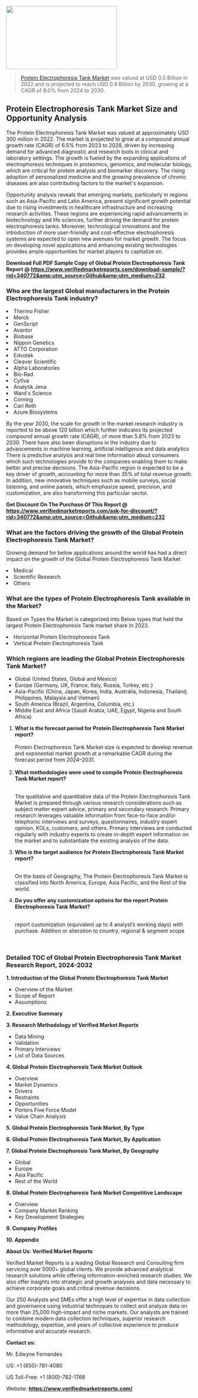 <img src="https://ffe5etoiles.com/wp-content/uploads/2024/12/MST1-300x171.png" alt="" width="300" height="171" class="alignnone size-medium wp-image-20088" /><blockquote><p><p><a href="https://www.verifiedmarketreports.com/download-sample/?rid=340772&utm_source=Github&utm_medium=232" target="_blank">Protein Electrophoresis Tank Market</a> was valued at USD 0.5 Billion in 2022 and is projected to reach USD 0.9 Billion by 2030, growing at a CAGR of 8.0% from 2024 to 2030.</p></blockquote><p><h2>Protein Electrophoresis Tank Market Size and Opportunity Analysis</h2><p>The Protein Electrophoresis Tank Market was valued at approximately USD 300 million in 2022. The market is projected to grow at a compound annual growth rate (CAGR) of 6.5% from 2023 to 2028, driven by increasing demand for advanced diagnostic and research tools in clinical and laboratory settings. The growth is fueled by the expanding applications of electrophoresis techniques in proteomics, genomics, and molecular biology, which are critical for protein analysis and biomarker discovery. The rising adoption of personalized medicine and the growing prevalence of chronic diseases are also contributing factors to the market's expansion.</p><p>Opportunity analysis reveals that emerging markets, particularly in regions such as Asia-Pacific and Latin America, present significant growth potential due to rising investments in healthcare infrastructure and increasing research activities. These regions are experiencing rapid advancements in biotechnology and life sciences, further driving the demand for protein electrophoresis tanks. Moreover, technological innovations and the introduction of more user-friendly and cost-effective electrophoresis systems are expected to open new avenues for market growth. The focus on developing novel applications and enhancing existing technologies provides ample opportunities for market players to capitalize on.</p></p><p class=""><strong>Download Full PDF Sample Copy of Global Protein Electrophoresis Tank Report @ <a href="https://www.verifiedmarketreports.com/download-sample/?rid=340772&amp;utm_source=Github&amp;utm_medium=232" target="_blank">https://www.verifiedmarketreports.com/download-sample/?rid=340772&amp;utm_source=Github&amp;utm_medium=232</a></strong></p><h3 id="" class="">Who are the largest Global manufacturers in the Protein Electrophoresis Tank industry?</h3><p><li>Thermo Fisher</li><li> Merck</li><li> GenScript</li><li> Avantor</li><li> Biobase</li><li> Nippon Genetics</li><li> ATTO Corporation</li><li> Edvotek</li><li> Cleaver Scientific</li><li> Alpha Laboratories</li><li> Bio-Rad</li><li> Cytiva</li><li> Analytik Jena</li><li> Ward's Science</li><li> Corning</li><li> Carl Roth</li><li> Azure Biosystems</li></p><div class=""><div class="" dir="" data-message-author-role="" data-message-id="" data-message-model-slug=""><div class=""><div class=""><div class=""><div class="" dir="" data-message-author-role="" data-message-id="" data-message-model-slug=""><div class=""><div class=""><p>By the year 2030, the scale for growth in the market research industry is reported to be above 120 billion which further indicates its projected compound annual growth rate (CAGR), of more than 5.8% from 2023 to 2030. There have also been disruptions in the industry due to advancements in machine learning, artificial intelligence and data analytics There is predictive analysis and real time information about consumers which such technologies provide to the companies enabling them to make better and precise decisions. The Asia-Pacific region is expected to be a key driver of growth, accounting for more than 35% of total revenue growth. In addition, new innovative techniques such as mobile surveys, social listening, and online panels, which emphasize speed, precision, and customization, are also transforming this particular sector.</p><p><strong>Get Discount On The Purchase Of This Report @&nbsp; <a href="https://www.verifiedmarketreports.com/ask-for-discount/?rid=340772&amp;utm_source=Github&amp;utm_medium=232" target="_blank">https://www.verifiedmarketreports.com/ask-for-discount/?rid=340772&amp;utm_source=Github&amp;utm_medium=232</a></strong></p></div></div></div></div></div></div></div></div><h3 id="" class="">What are the factors driving the growth of the Global Protein Electrophoresis Tank Market?</h3><p id="" class="">Growing demand for below applications around the world has had a direct impact on the growth of the Global Protein Electrophoresis Tank Market</p><p id="" class=""><li>Medical</li><li> Scientific Research</li><li> Others</li></p><h3 id="" class="">What are the types of Protein Electrophoresis Tank available in the Market?</h3><p id="" class="">Based on Types the Market is categorized into Below types that held the largest Protein Electrophoresis Tank market share In 2023.</p><p id="" class=""><li>Horizontal Protein Electrophoresis Tank</li><li> Vertical Protein Electrophoresis Tank</li></p><h3 id="" class="">Which regions are leading the Global Protein Electrophoresis Tank Market?</h3><ul><li>Global (United States, Global and Mexico)</li><li>Europe (Germany, UK, France, Italy, Russia, Turkey, etc.)</li><li>Asia-Pacific (China, Japan, Korea, India, Australia, Indonesia, Thailand, Philippines, Malaysia and Vietnam)</li><li>South America (Brazil, Argentina, Columbia, etc.)</li><li>Middle East and Africa (Saudi Arabia, UAE, Egypt, Nigeria and South Africa)</li></ul><p><ol><li><strong>What is the forecast period for Protein Electrophoresis Tank Market report?<br /></strong><br /><span data-sheets-root="1" data-sheets-value="{&quot;1&quot;:2,&quot;2&quot;:&quot;XXXX size is expected to develop revenue and exponential market growth at a remarkable CAGR during the forecast period from 2024&ndash;2030.&quot;}" data-sheets-userformat="{&quot;2&quot;:12674,&quot;4&quot;:{&quot;1&quot;:2,&quot;2&quot;:16776960},&quot;10&quot;:2,&quot;11&quot;:0,&quot;15&quot;:&quot;Arial&quot;,&quot;16&quot;:12}">Protein Electrophoresis Tank Market size is expected to develop revenue and exponential market growth at a remarkable CAGR during the forecast period from 2024&ndash;2031.</span><br /><br /></li><li><strong>What methodologies were used to compile Protein Electrophoresis Tank Market report?<br /><br /></strong><p>The qualitative and quantitative data of the&nbsp;Protein Electrophoresis Tank Market is prepared through various research considerations such as subject matter expert advice, primary and secondary research. Primary research leverages valuable information from face-to-face and/or telephonic interviews and surveys, questionnaires, industry expert opinion, KOLs, customers, and others. Primary interviews are conducted regularly with industry experts to create in-depth expert information on the market and to substantiate the existing analysis of the data.&nbsp;</p></li><li><strong>Who is the target audience for Protein Electrophoresis Tank Market report?<br /><br /></strong><p>On the basis of Geography, The&nbsp;Protein Electrophoresis Tank Market is classified into North America, Europe, Asia Pacific, and the Rest of the world.</p></li><li><strong>Do you offer any customization options for the report Protein Electrophoresis Tank Market?<br /><br /></strong><p>report customization (equivalent up to 4 analyst&rsquo;s working days) with purchase. Addition or alteration to country, regional &amp; segment scope</p><p>&nbsp;</p></li></ol></p><h3 id="" class="">Detailed TOC of Global Protein Electrophoresis Tank Market Research Report, 2024-2032</h3><p id="" class=""><strong>1. Introduction of the Global Protein Electrophoresis Tank Market</strong></p><ul><li>Overview of the Market</li><li>Scope of Report</li><li>Assumptions</li></ul><p id="" class=""><strong>2. Executive Summary</strong></p><p id="" class=""><strong>3. Research Methodology of&nbsp;Verified Market Reports</strong></p><ul><li>Data Mining</li><li>Validation</li><li>Primary Interviews</li><li>List of Data Sources</li></ul><p id="" class=""><strong>4. Global Protein Electrophoresis Tank Market Outlook</strong></p><ul><li>Overview</li><li>Market Dynamics</li><li>Drivers</li><li>Restraints</li><li>Opportunities</li><li>Porters Five Force Model</li><li>Value Chain Analysis</li></ul><p id="" class=""><strong>5. Global Protein Electrophoresis Tank Market, By&nbsp;Type</strong></p><p id="" class=""><strong>6. Global Protein Electrophoresis Tank Market, By Application</strong></p><p id="" class=""><strong>7. Global Protein Electrophoresis Tank Market, By Geography</strong></p><ul><li>Global</li><li>Europe</li><li>Asia Pacific</li><li>Rest of the World</li></ul><p id="" class=""><strong>8. Global Protein Electrophoresis Tank Market Competitive Landscape</strong></p><ul><li>Overview</li><li>Company Market Ranking</li><li>Key Development Strategies</li></ul><p id="" class=""><strong>9. Company Profiles</strong></p><p id="" class=""><strong>10. Appendix</strong></p><p id="" class=""><strong>About Us: Verified Market Reports</strong></p><p id="" class="">Verified Market Reports is a leading Global Research and Consulting firm servicing over 5000+ global clients. We provide advanced analytical research solutions while offering information-enriched research studies. We also offer insights into strategic and growth analyses and data necessary to achieve corporate goals and critical revenue decisions.</p><p id="" class="">Our 250 Analysts and SMEs offer a high level of expertise in data collection and governance using industrial techniques to collect and analyze data on more than 25,000 high-impact and niche markets. Our analysts are trained to combine modern data collection techniques, superior research methodology, expertise, and years of collective experience to produce informative and accurate research.</p><p id="" class=""><strong>Contact us:</strong></p><p id="" class="">Mr. Edwyne Fernandes</p><p id="" class="">US: +1 (650)-781-4080</p><p id="" class="">US Toll-Free: +1 (800)-782-1768</p><p id="" class="">Website: <a target="" data-test-app-aware-link=""><strong>https://www.verifiedmarketreports.com/</strong></a></p>

